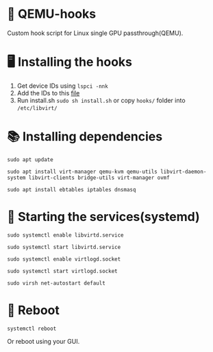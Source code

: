 # 🐧 QEMU-hooks

Custom hook script for Linux single GPU passthrough(QEMU).

# 🖥️ Installing the hooks
1. Get device IDs using ``lspci -nnk``
2. Add the IDs to this [file](https://github.com/Edveika/QEMU-hooks/blob/e835b58ba9ffa179114dedbbb16754986408cc00/hooks/kvm.conf#L1)
3. Run install.sh ``sudo sh install.sh`` or copy ``hooks/`` folder into ``/etc/libvirt/``

# 📚 Installing dependencies

```
sudo apt update

sudo apt install virt-manager qemu-kvm qemu-utils libvirt-daemon-system libvirt-clients bridge-utils virt-manager ovmf

sudo apt install ebtables iptables dnsmasq
```

# 🏃 Starting the services(systemd)

```
sudo systemctl enable libvirtd.service

sudo systemctl start libvirtd.service

sudo systemctl enable virtlogd.socket

sudo systemctl start virtlogd.socket

sudo virsh net-autostart default
```

# 🔄 Reboot

```
systemctl reboot
```

Or reboot using your GUI.
